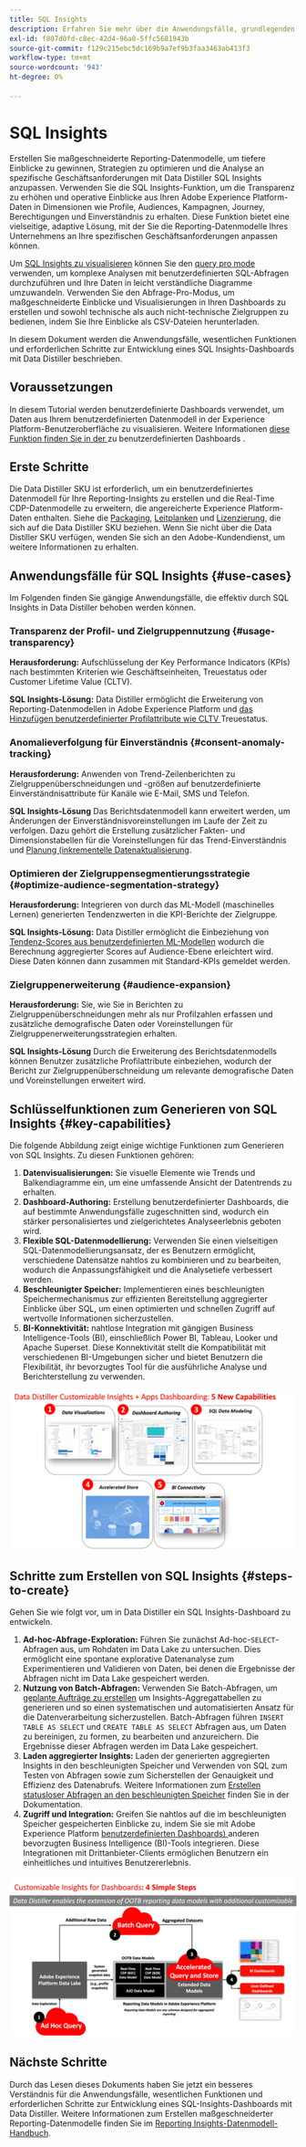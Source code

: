 ```yaml
---
title: SQL Insights
description: Erfahren Sie mehr über die Anwendungsfälle, grundlegenden Funktionen und erforderlichen Schritte zur Entwicklung eines SQL-Insights-Dashboards mit Data Distiller. Erfahren Sie, wie die SQL Insights-Funktion in Data Distiller die Transparenz verbessern und operative Einblicke in verschiedene Dimensionen wie Profile, Audiences, Kampagnen, Journey, Berechtigungen und Einverständnis erhalten kann.
exl-id: f807d0fd-c8ec-42d4-96a0-5ffc5681943b
source-git-commit: f129c215ebc5dc169b9a7ef9b3faa3463ab413f3
workflow-type: tm+mt
source-wordcount: '943'
ht-degree: 0%

---
```


# SQL Insights

Erstellen Sie maßgeschneiderte Reporting-Datenmodelle, um tiefere Einblicke zu gewinnen, Strategien zu optimieren und die Analyse an spezifische Geschäftsanforderungen mit Data Distiller SQL Insights anzupassen. Verwenden Sie die SQL Insights-Funktion, um die Transparenz zu erhöhen und operative Einblicke aus Ihren Adobe Experience Platform-Daten in Dimensionen wie Profile, Audiences, Kampagnen, Journey, Berechtigungen und Einverständnis zu erhalten. Diese Funktion bietet eine vielseitige, adaptive Lösung, mit der Sie die Reporting-Datenmodelle Ihres Unternehmens an Ihre spezifischen Geschäftsanforderungen anpassen können.

Um [SQL Insights zu visualisieren](../../../dashboards/sql-insights-query-pro-mode/overview.md) können Sie den [query pro mode](../../../dashboards/sql-insights-query-pro-mode/overview.md) verwenden, um komplexe Analysen mit benutzerdefinierten SQL-Abfragen durchzuführen und Ihre Daten in leicht verständliche Diagramme umzuwandeln. Verwenden Sie den Abfrage-Pro-Modus, um maßgeschneiderte Einblicke und Visualisierungen in Ihren Dashboards zu erstellen und sowohl technische als auch nicht-technische Zielgruppen zu bedienen, indem Sie Ihre Einblicke als CSV-Dateien herunterladen.

In diesem Dokument werden die Anwendungsfälle, wesentlichen Funktionen und erforderlichen Schritte zur Entwicklung eines SQL Insights-Dashboards mit Data Distiller beschrieben.

## Voraussetzungen

In diesem Tutorial werden benutzerdefinierte Dashboards verwendet, um Daten aus Ihrem benutzerdefinierten Datenmodell in der Experience Platform-Benutzeroberfläche zu visualisieren. Weitere Informationen [ diese Funktion finden Sie in der ](../../../dashboards/standard-dashboards.md) zu benutzerdefinierten Dashboards .

## Erste Schritte

Die Data Distiller SKU ist erforderlich, um ein benutzerdefiniertes Datenmodell für Ihre Reporting-Insights zu erstellen und die Real-Time CDP-Datenmodelle zu erweitern, die angereicherte Experience Platform-Daten enthalten. Siehe die [Packaging](../../packaging.md), [Leitplanken](../../guardrails.md#query-accelerated-store) und [Lizenzierung](../../data-distiller/license-usage.md), die sich auf die Data Distiller SKU beziehen. Wenn Sie nicht über die Data Distiller SKU verfügen, wenden Sie sich an den Adobe-Kundendienst, um weitere Informationen zu erhalten.

## Anwendungsfälle für SQL Insights {#use-cases}

Im Folgenden finden Sie gängige Anwendungsfälle, die effektiv durch SQL Insights in Data Distiller behoben werden können.

### Transparenz der Profil- und Zielgruppennutzung {#usage-transparency}

**Herausforderung:** Aufschlüsselung der Key Performance Indicators (KPIs) nach bestimmten Kriterien wie Geschäftseinheiten, Treuestatus oder Customer Lifetime Value (CLTV).

**SQL Insights-Lösung:** Data Distiller ermöglicht die Erweiterung von Reporting-Datenmodellen in Adobe Experience Platform und [ das Hinzufügen benutzerdefinierter Profilattribute wie CLTV ](../../use-cases/customer-lifetime-value.md) Treuestatus.

### Anomalieverfolgung für Einverständnis {#consent-anomaly-tracking}

**Herausforderung:** Anwenden von Trend-Zeilenberichten zu Zielgruppenüberschneidungen und -größen auf benutzerdefinierte Einverständnisattribute für Kanäle wie E-Mail, SMS und Telefon.

**SQL Insights-Lösung** Das Berichtsdatenmodell kann erweitert werden, um Änderungen der Einverständnisvoreinstellungen im Laufe der Zeit zu verfolgen. Dazu gehört die Erstellung zusätzlicher Fakten- und Dimensionstabellen für die Voreinstellungen für das Trend-Einverständnis und [ Planung (inkrementelle Datenaktualisierung](../../key-concepts/incremental-load.md).

### Optimieren der Zielgruppensegmentierungsstrategie {#optimize-audience-segmentation-strategy}

**Herausforderung:** Integrieren von durch das ML-Modell (maschinelles Lernen) generierten Tendenzwerten in die KPI-Berichte der Zielgruppe.

**SQL Insights-Lösung:** Data Distiller ermöglicht die Einbeziehung von [Tendenz-Scores aus benutzerdefinierten ML-Modellen](../../use-cases/propensity-score.md) wodurch die Berechnung aggregierter Scores auf Audience-Ebene erleichtert wird. Diese Daten können dann zusammen mit Standard-KPIs gemeldet werden.

### Zielgruppenerweiterung {#audience-expansion}

**Herausforderung:** Sie, wie Sie in Berichten zu Zielgruppenüberschneidungen mehr als nur Profilzahlen erfassen und zusätzliche demografische Daten oder Voreinstellungen für Zielgruppenerweiterungsstrategien erhalten.

**SQL Insights-Lösung** Durch die Erweiterung des Berichtsdatenmodells können Benutzer zusätzliche Profilattribute einbeziehen, wodurch der Bericht zur Zielgruppenüberschneidung um relevante demografische Daten und Voreinstellungen erweitert wird.

## Schlüsselfunktionen zum Generieren von SQL Insights {#key-capabilities}

Die folgende Abbildung zeigt einige wichtige Funktionen zum Generieren von SQL Insights. Zu diesen Funktionen gehören:

1. **Datenvisualisierungen:** Sie visuelle Elemente wie Trends und Balkendiagramme ein, um eine umfassende Ansicht der Datentrends zu erhalten.
1. **Dashboard-Authoring:** Erstellung benutzerdefinierter Dashboards, die auf bestimmte Anwendungsfälle zugeschnitten sind, wodurch ein stärker personalisiertes und zielgerichtetes Analyseerlebnis geboten wird.
1. **Flexible SQL-Datenmodellierung:** Verwenden Sie einen vielseitigen SQL-Datenmodellierungsansatz, der es Benutzern ermöglicht, verschiedene Datensätze nahtlos zu kombinieren und zu bearbeiten, wodurch die Anpassungsfähigkeit und die Analysetiefe verbessert werden.
1. **Beschleunigter Speicher:** Implementieren eines beschleunigten Speichermechanismus zur effizienten Bereitstellung aggregierter Einblicke über SQL, um einen optimierten und schnellen Zugriff auf wertvolle Informationen sicherzustellen.
1. **BI-Konnektivität:** nahtlose Integration mit gängigen Business Intelligence-Tools (BI), einschließlich Power BI, Tableau, Looker und Apache Superset. Diese Konnektivität stellt die Kompatibilität mit verschiedenen BI-Umgebungen sicher und bietet Benutzern die Flexibilität, ihr bevorzugtes Tool für die ausführliche Analyse und Berichterstellung zu verwenden.

![Visuelle Darstellungen der Schlüsselfunktionen von Data Distiller SQL Insights.](../../images/data-distiller/sql-insights/key-capabilities-of-customizable-insights.png)

## Schritte zum Erstellen von SQL Insights {#steps-to-create}

Gehen Sie wie folgt vor, um in Data Distiller ein SQL Insights-Dashboard zu entwickeln.

1. **Ad-hoc-Abfrage-Exploration:** Führen Sie zunächst Ad-hoc-`SELECT`-Abfragen aus, um Rohdaten im Data Lake zu untersuchen. Dies ermöglicht eine spontane explorative Datenanalyse zum Experimentieren und Validieren von Daten, bei denen die Ergebnisse der Abfragen nicht im Data Lake gespeichert werden.
1. **Nutzung von Batch-Abfragen:** Verwenden Sie Batch-Abfragen, um [geplante Aufträge zu erstellen](../../api/scheduled-queries.md#create-a-new-scheduled-query) um Insights-Aggregattabellen zu generieren und so einen systematischen und automatisierten Ansatz für die Datenverarbeitung sicherzustellen. Batch-Abfragen führen `INSERT TABLE AS SELECT` und `CREATE TABLE AS SELECT` Abfragen aus, um Daten zu bereinigen, zu formen, zu bearbeiten und anzureichern. Die Ergebnisse dieser Abfragen werden im Data Lake gespeichert.
1. **Laden aggregierter Insights:** Laden der generierten aggregierten Insights in den beschleunigten Speicher und Verwenden von SQL zum Testen von Abfragen sowie zum Sicherstellen der Genauigkeit und Effizienz des Datenabrufs. Weitere Informationen zum [Erstellen statusloser Abfragen an den beschleunigten Speicher](../../api/accelerated-queries.md) finden Sie in der Dokumentation.
1. **Zugriff und Integration:** Greifen Sie nahtlos auf die im beschleunigten Speicher gespeicherten Einblicke zu, indem Sie sie mit Adobe Experience Platform [benutzerdefinierten Dashboards) ](../../../dashboards/standard-dashboards.md) anderen bevorzugten Business Intelligence (BI)-Tools integrieren. Diese Integrationen mit Drittanbieter-Clients ermöglichen Benutzern ein einheitliches und intuitives Benutzererlebnis.

![Eine Infografik, die die vier Schritte zum Erstellen von SQL Insights in Data Distiller veranschaulicht.](../../images/data-distiller/sql-insights/steps-to-customizable-insights.png)

## Nächste Schritte

Durch das Lesen dieses Dokuments haben Sie jetzt ein besseres Verständnis für die Anwendungsfälle, wesentlichen Funktionen und erforderlichen Schritte zur Entwicklung eines SQL-Insights-Dashboards mit Data Distiller. Weitere Informationen zum Erstellen maßgeschneiderter Reporting-Datenmodelle finden Sie im [Reporting Insights-Datenmodell-Handbuch](./reporting-insights-data-model.md).
